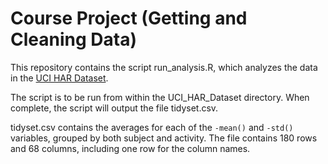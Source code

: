 Course Project (Getting and Cleaning Data)
==========================================

This repository contains the script run_analysis.R, which analyzes the
data in the [UCI HAR Dataset](https://d396qusza40orc.cloudfront.net/getdata%2Fprojectfiles%2FUCI%20HAR%20Dataset.zip).

The script is to be run from within the UCI_HAR_Dataset directory.
When complete, the script will output the file tidyset.csv.

tidyset.csv contains the averages for each of the `-mean()` and
`-std()` variables, grouped by both subject and activity.  The file
contains 180 rows and 68 columns, including one row for the column
names.

